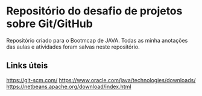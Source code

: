 # Repositório do desafio de projetos sobre Git/GitHub
Repositório criado para o Bootmcap de JAVA.
Todas as minha anotações das aulas e atividades foram salvas neste repositório.


## Links úteis 
https://git-scm.com/
https://www.oracle.com/java/technologies/downloads/
https://netbeans.apache.org/download/index.html

